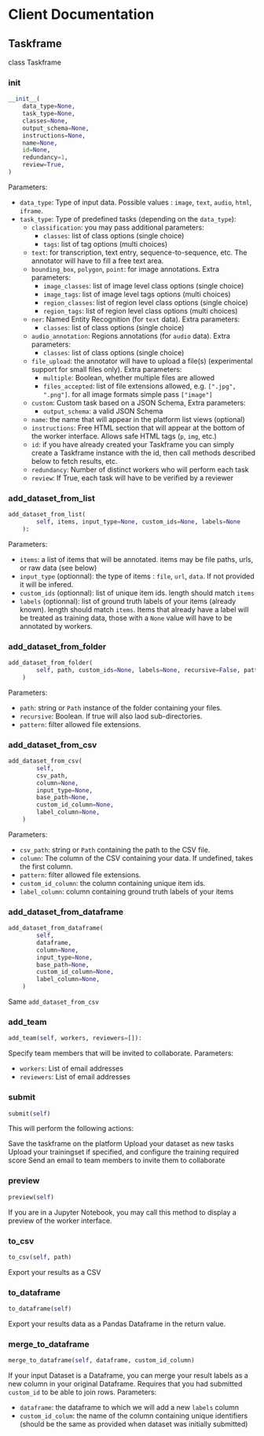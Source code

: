 # Client Documentation

## Taskframe

class Taskframe

### __init__

```python
__init__(
    data_type=None,
    task_type=None,
    classes=None,
    output_schema=None,
    instructions=None,
    name=None,
    id=None,
    redundancy=1,
    review=True,
)
```

Parameters:

* `data_type`: Type of input data. Possible values : `image`, `text`, `audio`, `html`, `iframe`.
* `task_type`: Type of predefined tasks (depending on the `data_type`):
  * `classification`: you may pass additional parameters:
    * `classes`: list of class options (single choice)
    * `tags`: list of tag options (multi choices)
  * `text`: for transcription, text entry, sequence-to-sequence, etc. The annotator will have to fill a free text area.
  * `bounding_box`, `polygon`, `point`: for image annotations. Extra parameters:
    * `image_classes`: list of image level class options (single choice)
    * `image_tags`: list of image level tags options (multi choices)
    * `region_classes`: list of region level class options (single choice)
    * `region_tags`: list of region level class options (multi choices)
  * `ner`: Named Entity Recognition (for `text` data). Extra parameters:
    * `classes`: list of class options (single choice)
  * `audio_annotation`: Regions annotations (for `audio` data). Extra parameters:
    * `classes`: list of class options (single choice)
  * `file_upload`: the annotator will have to upload a file(s) (experimental support for small files only). Extra parameters:
    * `multiple`: Boolean, whether multiple files are allowed
    * `files_accepted`: list of file extensions allowed, e.g. `[".jpg", ".png"]`. for all image formats simple pass `["image"]`
  * `custom`: Custom task based on a JSON Schema, Extra parameters:
    * `output_schema`: a valid JSON Schema
  * `name`: the name that will appear in the platform list views (optional)
  * `instructions`: Free HTML section that will appear at the bottom of the worker interface. Allows safe HTML tags (`p`, `img`, etc.)
  * `id`: if you have already created your Taskframe you can simply create a Taskframe instance with the id, then call methods described below to fetch results, etc.
  * `redundancy`: Number of distinct workers who will perform each task
  * `review`: If True, each task will have to be verified by a reviewer

### add_dataset_from_list

```python
add_dataset_from_list(
        self, items, input_type=None, custom_ids=None, labels=None
    ):
```

Parameters:

* `items`: a list of items that will be annotated. items may be file paths, urls, or raw data (see below)
* `input_type` (optionnal): the type of items : `file`, `url`, `data`. If not provided it will be infered.
* `custom_ids` (optionnal): list of unique item ids. length should match `items`
* `labels` (optionnal): list of ground truth labels of your items (already known). length should match `items`. Items that already have a label will be treated as training data, those with a `None` value will have to be annotated by workers.

### add_dataset_from_folder

```python
add_dataset_from_folder(
        self, path, custom_ids=None, labels=None, recursive=False, pattern="*"
    )
```

Parameters:

* `path`: string or `Path` instance of the folder containing your files.
* `recursive`: Boolean. If true will also laod sub-directories.
* `pattern`: filter allowed file extensions.


### add_dataset_from_csv

```python
add_dataset_from_csv(
        self,
        csv_path,
        column=None,
        input_type=None,
        base_path=None,
        custom_id_column=None,
        label_column=None,
    )
```

Parameters:

* `csv_path`: string or `Path` containing the path to the CSV file.
* `column`: The column of the CSV containing your data. If undefined, takes the first column.
* `pattern`: filter allowed file extensions.
* `custom_id_column`: the column containing unique item ids.
* `label_column`: column containing ground truth labels of your items


### add_dataset_from_dataframe

```python
add_dataset_from_dataframe(
        self,
        dataframe,
        column=None,
        input_type=None,
        base_path=None,
        custom_id_column=None,
        label_column=None,
    )
```

Same `add_dataset_from_csv`

### add_team

```python
add_team(self, workers, reviewers=[]):
```

Specify team members that will be invited to collaborate. Parameters:

* `workers`: List of email addresses
* `reviewers`: List of email addresses

### submit

```python
submit(self)
```

This will perform the following actions:

Save the taskframe on the platform
Upload your dataset as new tasks
Upload your trainingset if specified, and configure the training required score
Send an email to team members to invite them to collaborate

### preview

```python
preview(self)
```

If you are in a Jupyter Notebook, you may call this method to display a preview of the worker interface.

### to_csv

```python
to_csv(self, path)
```

Export your results as a CSV

### to_dataframe

```python
to_dataframe(self)
```

Export your results data as a Pandas Dataframe in the return value.

### merge_to_dataframe

```python
merge_to_dataframe(self, dataframe, custom_id_column)
```

If your input Dataset is a Dataframe, you can merge your result labels as a new column in your original Dataframe.
Requires that you had submitted `custom_id` to be able to join rows.
Parameters:

* `dataframe`:  the dataframe to which we will add a new `labels` column
* `custom_id_colum`: the name of the column containing unique identifiers (should be the same as provided when dataset was initially submitted)